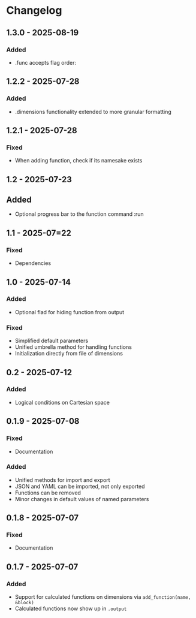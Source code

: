# Changelog

## 1.3.0 - 2025-08-19
### Added
- .func accepts flag order:

## 1.2.2 - 2025-07-28
### Added
- .dimensions functionality extended to more granular formatting

## 1.2.1 - 2025-07-28
### Fixed
- When adding function, check if its namesake exists

## 1.2 - 2025-07-23
## Added
- Optional progress bar to the function command :run

## 1.1 - 2025-07=22
### Fixed
- Dependencies

## 1.0 - 2025-07-14
### Added
- Optional flad for hiding function from output

### Fixed
- Simplified default parameters
- Unified umbrella method for handling functions
- Initialization directly from file of dimensions

## 0.2 - 2025-07-12
### Added
- Logical conditions on Cartesian space

## 0.1.9 - 2025-07-08
### Fixed
- Documentation

### Added
- Unified methods for import and export
- JSON and YAML can be imported, not only exported
- Functions can be removed
- Minor changes in default values of named parameters

## 0.1.8 - 2025-07-07
### Fixed
- Documentation

## 0.1.7 - 2025-07-07
### Added
- Support for calculated functions on dimensions via `add_function(name, &block)`
- Calculated functions now show up in `.output`

